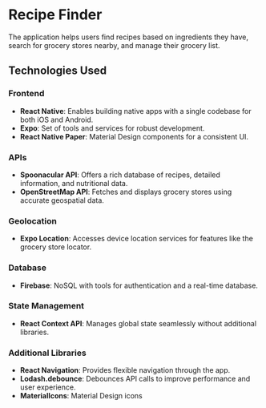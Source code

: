 # Recipe Finder

The application helps users find recipes based on ingredients they have, search for grocery stores nearby, and manage their grocery list.

## Technologies Used

### Frontend
- **React Native**: Enables building native apps with a single codebase for both iOS and Android.
- **Expo**: Set of tools and services for robust development.
- **React Native Paper**: Material Design components for a consistent UI.

### APIs
- **Spoonacular API**: Offers a rich database of recipes, detailed information, and nutritional data.
- **OpenStreetMap API**: Fetches and displays grocery stores using accurate geospatial data.

### Geolocation
- **Expo Location**: Accesses device location services for features like the grocery store locator.

### Database
- **Firebase**: NoSQL with tools for authentication and a real-time database.

### State Management
- **React Context API**: Manages global state seamlessly without additional libraries.

### Additional Libraries
- **React Navigation**: Provides flexible navigation through the app.
- **Lodash.debounce**: Debounces API calls to improve performance and user experience.
- **MaterialIcons**: Material Design icons
